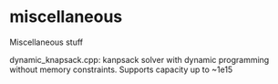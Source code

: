 miscellaneous
=============

Miscellaneous stuff

dynamic_knapsack.cpp: kanpsack solver with dynamic programming without memory constraints. Supports capacity up to ~1e15